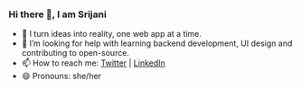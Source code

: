 ### Hi there 👋, I am Srijani

- 🔭 I turn ideas into reality, one web app at a time.
- 🤔 I’m looking for help with learning backend development, UI design and contributing to open-source.
- 📫 How to reach me: [Twitter](https://twitter.com/earlnextdoor_) | [LinkedIn](https://www.linkedin.com/in/srijani-parui/)
- 😄 Pronouns: she/her
